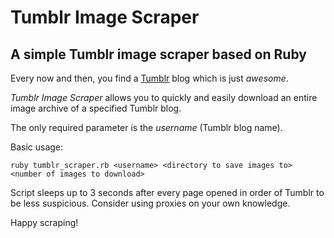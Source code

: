 # Tumblr Image Scraper
## A simple Tumblr image scraper based on Ruby 

Every now and then, you find a [Tumblr](https://tumblr.com) blog which is just *awesome*.

*Tumblr Image Scraper* allows you to quickly and easily download an entire image archive of a specified Tumblr blog.

The only required parameter is the *username* (Tumblr blog name). 

Basic usage:

`ruby tumblr_scraper.rb <username> <directory to save images to> <number of images to download>`

Script sleeps up to 3 seconds after every page opened in order of Tumblr to be less suspicious. Consider using proxies on your own knowledge.

Happy scraping!